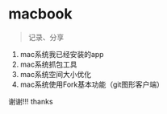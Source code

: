 # macbook
> 记录、分享
1. mac系统我已经安装的app
2. mac系统抓包工具
3. mac系统空间大小优化
4. mac系统使用Fork基本功能（git图形客户端）

谢谢!!!
thanks